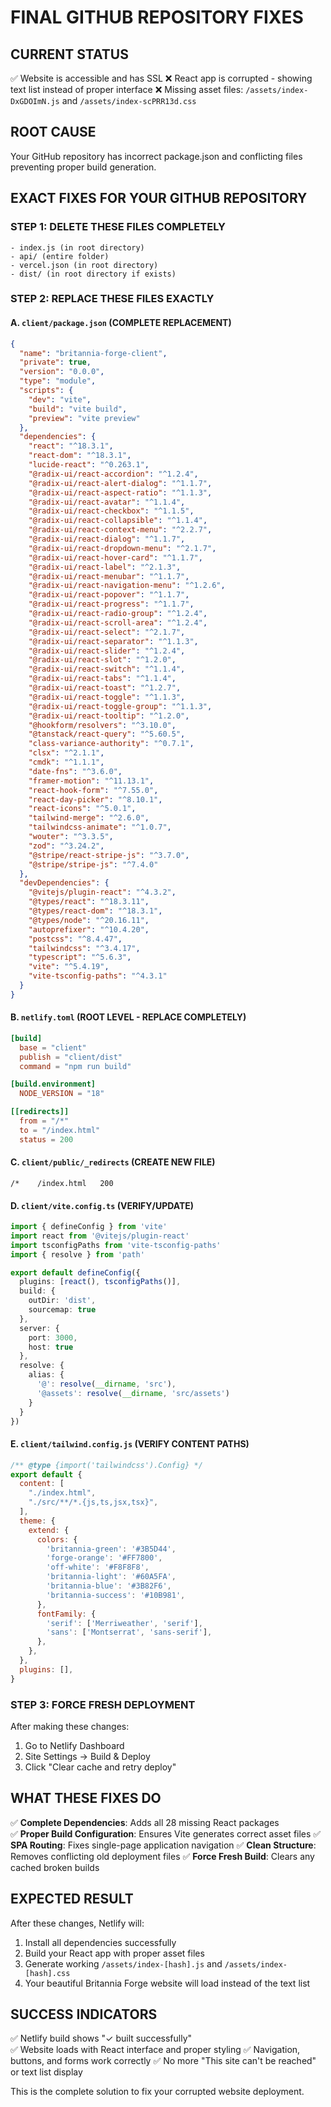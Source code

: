 # FINAL GITHUB REPOSITORY FIXES

## CURRENT STATUS
✅ Website is accessible and has SSL
❌ React app is corrupted - showing text list instead of proper interface
❌ Missing asset files: `/assets/index-DxGDOImN.js` and `/assets/index-scPRR13d.css`

## ROOT CAUSE
Your GitHub repository has incorrect package.json and conflicting files preventing proper build generation.

## EXACT FIXES FOR YOUR GITHUB REPOSITORY

### STEP 1: DELETE THESE FILES COMPLETELY
```
- index.js (in root directory)
- api/ (entire folder)
- vercel.json (in root directory)  
- dist/ (in root directory if exists)
```

### STEP 2: REPLACE THESE FILES EXACTLY

#### A. `client/package.json` (COMPLETE REPLACEMENT)
```json
{
  "name": "britannia-forge-client",
  "private": true,
  "version": "0.0.0",
  "type": "module",
  "scripts": {
    "dev": "vite",
    "build": "vite build",
    "preview": "vite preview"
  },
  "dependencies": {
    "react": "^18.3.1",
    "react-dom": "^18.3.1",
    "lucide-react": "^0.263.1",
    "@radix-ui/react-accordion": "^1.2.4",
    "@radix-ui/react-alert-dialog": "^1.1.7",
    "@radix-ui/react-aspect-ratio": "^1.1.3",
    "@radix-ui/react-avatar": "^1.1.4",
    "@radix-ui/react-checkbox": "^1.1.5",
    "@radix-ui/react-collapsible": "^1.1.4",
    "@radix-ui/react-context-menu": "^2.2.7",
    "@radix-ui/react-dialog": "^1.1.7",
    "@radix-ui/react-dropdown-menu": "^2.1.7",
    "@radix-ui/react-hover-card": "^1.1.7",
    "@radix-ui/react-label": "^2.1.3",
    "@radix-ui/react-menubar": "^1.1.7",
    "@radix-ui/react-navigation-menu": "^1.2.6",
    "@radix-ui/react-popover": "^1.1.7",
    "@radix-ui/react-progress": "^1.1.7",
    "@radix-ui/react-radio-group": "^1.2.4",
    "@radix-ui/react-scroll-area": "^1.2.4",
    "@radix-ui/react-select": "^2.1.7",
    "@radix-ui/react-separator": "^1.1.3",
    "@radix-ui/react-slider": "^1.2.4",
    "@radix-ui/react-slot": "^1.2.0",
    "@radix-ui/react-switch": "^1.1.4",
    "@radix-ui/react-tabs": "^1.1.4",
    "@radix-ui/react-toast": "^1.2.7",
    "@radix-ui/react-toggle": "^1.1.3",
    "@radix-ui/react-toggle-group": "^1.1.3",
    "@radix-ui/react-tooltip": "^1.2.0",
    "@hookform/resolvers": "^3.10.0",
    "@tanstack/react-query": "^5.60.5",
    "class-variance-authority": "^0.7.1",
    "clsx": "^2.1.1",
    "cmdk": "^1.1.1",
    "date-fns": "^3.6.0",
    "framer-motion": "^11.13.1",
    "react-hook-form": "^7.55.0",
    "react-day-picker": "^8.10.1",
    "react-icons": "^5.0.1",
    "tailwind-merge": "^2.6.0",
    "tailwindcss-animate": "^1.0.7",
    "wouter": "^3.3.5",
    "zod": "^3.24.2",
    "@stripe/react-stripe-js": "^3.7.0",
    "@stripe/stripe-js": "^7.4.0"
  },
  "devDependencies": {
    "@vitejs/plugin-react": "^4.3.2",
    "@types/react": "^18.3.11",
    "@types/react-dom": "^18.3.1",
    "@types/node": "^20.16.11",
    "autoprefixer": "^10.4.20",
    "postcss": "^8.4.47",
    "tailwindcss": "^3.4.17",
    "typescript": "^5.6.3",
    "vite": "^5.4.19",
    "vite-tsconfig-paths": "^4.3.1"
  }
}
```

#### B. `netlify.toml` (ROOT LEVEL - REPLACE COMPLETELY)
```toml
[build]
  base = "client"
  publish = "client/dist"
  command = "npm run build"

[build.environment]
  NODE_VERSION = "18"

[[redirects]]
  from = "/*"
  to = "/index.html"
  status = 200
```

#### C. `client/public/_redirects` (CREATE NEW FILE)
```
/*    /index.html   200
```

#### D. `client/vite.config.ts` (VERIFY/UPDATE)
```typescript
import { defineConfig } from 'vite'
import react from '@vitejs/plugin-react'
import tsconfigPaths from 'vite-tsconfig-paths'
import { resolve } from 'path'

export default defineConfig({
  plugins: [react(), tsconfigPaths()],
  build: {
    outDir: 'dist',
    sourcemap: true
  },
  server: {
    port: 3000,
    host: true
  },
  resolve: {
    alias: {
      '@': resolve(__dirname, 'src'),
      '@assets': resolve(__dirname, 'src/assets')
    }
  }
})
```

#### E. `client/tailwind.config.js` (VERIFY CONTENT PATHS)
```javascript
/** @type {import('tailwindcss').Config} */
export default {
  content: [
    "./index.html",
    "./src/**/*.{js,ts,jsx,tsx}",
  ],
  theme: {
    extend: {
      colors: {
        'britannia-green': '#3B5D44',
        'forge-orange': '#FF7800',
        'off-white': '#F8F8F8',
        'britannia-light': '#60A5FA',
        'britannia-blue': '#3B82F6',
        'britannia-success': '#10B981',
      },
      fontFamily: {
        'serif': ['Merriweather', 'serif'],
        'sans': ['Montserrat', 'sans-serif'],
      },
    },
  },
  plugins: [],
}
```

### STEP 3: FORCE FRESH DEPLOYMENT
After making these changes:
1. Go to Netlify Dashboard
2. Site Settings → Build & Deploy
3. Click "Clear cache and retry deploy"

## WHAT THESE FIXES DO

✅ **Complete Dependencies**: Adds all 28 missing React packages  
✅ **Proper Build Configuration**: Ensures Vite generates correct asset files
✅ **SPA Routing**: Fixes single-page application navigation
✅ **Clean Structure**: Removes conflicting old deployment files
✅ **Force Fresh Build**: Clears any cached broken builds

## EXPECTED RESULT

After these changes, Netlify will:
1. Install all dependencies successfully
2. Build your React app with proper asset files
3. Generate working `/assets/index-[hash].js` and `/assets/index-[hash].css`
4. Your beautiful Britannia Forge website will load instead of the text list

## SUCCESS INDICATORS

✅ Netlify build shows "✓ built successfully"  
✅ Website loads with React interface and proper styling
✅ Navigation, buttons, and forms work correctly
✅ No more "This site can't be reached" or text list display

This is the complete solution to fix your corrupted website deployment.